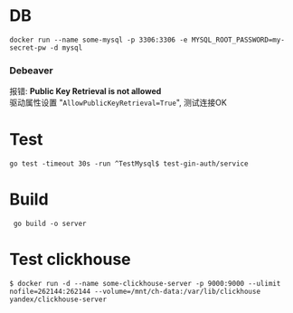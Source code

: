 # DB
``docker run --name some-mysql -p 3306:3306 -e MYSQL_ROOT_PASSWORD=my-secret-pw -d mysql``
### Debeaver
报错: **Public Key Retrieval is not allowed**  
驱动属性设置 "``AllowPublicKeyRetrieval=True``", 测试连接OK
# Test
`` go test -timeout 30s -run ^TestMysql$ test-gin-auth/service ``
# Build
`` go build -o server``

# Test clickhouse
``` 
$ docker run -d --name some-clickhouse-server -p 9000:9000 --ulimit nofile=262144:262144 --volume=/mnt/ch-data:/var/lib/clickhouse yandex/clickhouse-server 

```